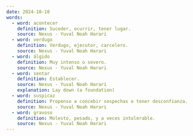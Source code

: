 ```yaml
---
date: 2024-10-10
words:
  - word: acontecer
    definition: Suceder, ocurrir, tener lugar.
    source: Nexus - Yuval Noah Harari 
  - word: verdugo
    definition: Verdugo, ejecutor, carcelero.
    source: Nexus - Yuval Noah Harari 
  - word: álgido
    definition: Muy intenso o severo.
    source: Nexus - Yuval Noah Harari 
  - word: sentar
    definition: Establecer. 
    source: Nexus - Yuval Noah Harari 
    explanation: Lay down (a foundation)
  - word: suspicaz
    definition: Propenso a concebir sospechas o tener desconfianza. 
    source: Nexus - Yuval Noah Harari 
  - word: gravoso
    definition: Molesto, pesado, y a veces intolerable. 
    source: Nexus - Yuval Noah Harari 
---
```

